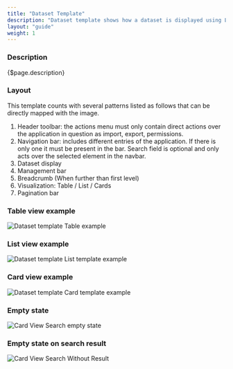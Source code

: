 ```yaml
---
title: "Dataset Template"
description: "Dataset template shows how a dataset is displayed using Lexicon."
layout: "guide"
weight: 1
---
```


### Description

{$page.description}

### Layout
This template counts with several patterns listed as follows that can be directly mapped with the image.

1. Header toolbar: the actions menu must only contain direct actions over the application in question as import, export, permissions.
2. Navigation bar: includes different entries of the application. If there is only one it must be present in the bar. Search field is optional and only acts over the selected element in the navbar.
3. Dataset display
1. Management bar
2. Breadcrumb (When further than first level)
3. Visualization: Table / List / Cards
4. Pagination bar

### Table view example

![Dataset template Table example](../../../images/TableViewTemplate1.png)

### List view example
![Dataset template List template example](../../../images/ListViewTemplate1.png)

### Card view example
![Dataset template Card template example](../../../images/CardViewTemplate2.jpg)

### Empty state

![Card View Search empty state](../../../images/CardViewEmpty.png)

### Empty state on search result

![Card View Search Without Result](../../../images/CardViewSearchWithoutResult.png)
